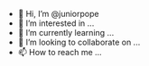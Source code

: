- 👋 Hi, I’m @juniorpope
- 👀 I’m interested in ...
- 🌱 I’m currently learning ...
- 💞️ I’m looking to collaborate on ...
- 📫 How to reach me ...

<!---
juniorpope/juniorpope is a ✨ special ✨ repository because its `README.md` (this file) appears on your GitHub profile.
You can click the Preview link to take a look at your changes.
--->
